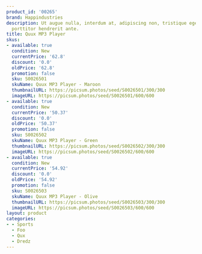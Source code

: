 ```yaml
---
product_id: '00265'
brand: Happindustries
description: Ut augue nulla, interdum at, adipiscing non, tristique eget, neque. Fusce
  porttitor hendrerit ante.
title: Quux MP3 Player
skus:
- available: true
  condition: New
  currentPrice: '62.8'
  discount: '0.0'
  oldPrice: '62.8'
  promotion: false
  sku: S0026501
  skuName: Quux MP3 Player - Maroon
  thumbnailURL: https://picsum.photos/seed/S0026501/300/300
  imageURL: https://picsum.photos/seed/S0026501/600/600
- available: true
  condition: New
  currentPrice: '50.37'
  discount: '0.0'
  oldPrice: '50.37'
  promotion: false
  sku: S0026502
  skuName: Quux MP3 Player - Green
  thumbnailURL: https://picsum.photos/seed/S0026502/300/300
  imageURL: https://picsum.photos/seed/S0026502/600/600
- available: true
  condition: New
  currentPrice: '54.92'
  discount: '0.0'
  oldPrice: '54.92'
  promotion: false
  sku: S0026503
  skuName: Quux MP3 Player - Olive
  thumbnailURL: https://picsum.photos/seed/S0026503/300/300
  imageURL: https://picsum.photos/seed/S0026503/600/600
layout: product
categories:
- - Sports
  - Foo
  - Qux
  - Dredz
---
```

